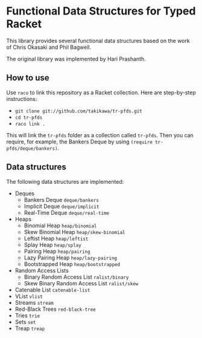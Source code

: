 Functional Data Structures for Typed Racket
===========================================

This library provides several functional data structures based on the work
of Chris Okasaki and Phil Bagwell.

The original library was implemented by Hari Prashanth.

How to use
----------

Use `raco` to link this repository as a Racket collection.
Here are step-by-step instructions:

* `git clone git://github.com/takikawa/tr-pfds.git`
* `cd tr-pfds`
* `raco link .`

This will link the `tr-pfds` folder as a collection called `tr-pfds`.
Then you can require, for example, the Bankers Deque by using
`(require tr-pfds/deque/bankers)`.

Data structures
---------------

The following data structures are implemented:

*  Deques
   +  Bankers Deque   `deque/bankers`
   +  Implicit Deque  `deque/implicit`
   +  Real-Time Deque `deque/real-time`
*  Heaps
   +  Binomial Heap      `heap/binomial`
   +  Skew Binomial Heap `heap/skew-binomial`
   +  Leftist Heap       `heap/leftist`
   +  Splay Heap         `heap/splay`
   +  Pairing Heap       `heap/pairing`
   +  Lazy Pairing Heap  `heap/lazy-pairing`
   +  Bootstrapped Heap  `heap/bootstrapped`
*  Random Access Lists
   +  Binary Random Access List      `ralist/binary`
   +  Skew Binary Random Access List `ralist/skew`
*  Catenable List   `catenable-list`
*  VList            `vlist`
*  Streams          `stream`
*  Red-Black Trees  `red-black-tree`
*  Tries            `trie`
*  Sets             `set`
*  Treap            `treap`
